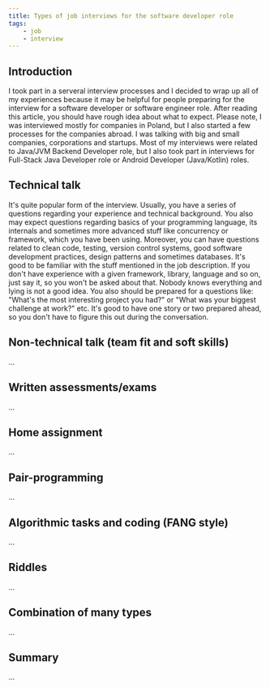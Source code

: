 ```yaml
---
title: Types of job interviews for the software developer role
tags:
    - job
    - interview
---
```


## Introduction

I took part in a serveral interview processes and I decided to wrap up all of my experiences because it may be helpful for people preparing for the interview for a software developer or software engineer role. After reading this article, you should have rough idea about what to expect. Please note, I was interviewed mostly for companies in Poland, but I also started a few processes for the companies abroad. I was talking with big and small companies, corporations and startups. Most of my interviews were related to Java/JVM Backend Developer role, but I also took part in interviews for Full-Stack Java Developer role or Android Developer (Java/Kotlin) roles.

## Technical talk

It's quite popular form of the interview. Usually, you have a series of questions regarding your experience and technical background. You also may expect questions regarding basics of your programming language, its internals and sometimes more advanced stuff like concurrency or framework, which you have been using. Moreover, you can have questions related to clean code, testing, version control systems, good software development practices, design patterns and sometimes databases. It's good to be familiar with the stuff mentioned in the job description. If you don't have experience with a given framework, library, language and so on, just say it, so you won't be asked about that. Nobody knows everything and lying is not a good idea. You also should be prepared for a questions like: "What's the most interesting project you had?" or "What was your biggest challenge at work?" etc. It's good to have one story or two prepared ahead, so you don't have to figure this out during the conversation.

## Non-technical talk (team fit and soft skills)

...

## Written assessments/exams

...

## Home assignment

...

## Pair-programming

...

## Algorithmic tasks and coding (FANG style)

...

## Riddles

...

## Combination of many types

...

## Summary

...
